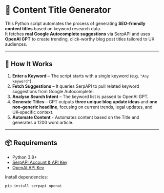 # 📝 Content Title Generator

This Python script automates the process of generating **SEO-friendly content titles** based on keyword research data.  
It fetches **real Google Autocomplete suggestions** via SerpAPI and uses **OpenAI GPT** to create trending, click-worthy blog post titles tailored to UK audiences.

---

## 🚀 How It Works
1. **Enter a Keyword** – The script starts with a single keyword (e.g. `"Any keyword"`).
2. **Fetch Suggestions** – It queries SerpAPI to pull related keyword suggestions from Google Autocomplete.
3. **Analyse Search Intent** – The keyword list is passed to OpenAI GPT.
4. **Generate Titles** – GPT outputs **three unique blog update ideas** and **one non-generic headline**, focusing on current trends, legal updates, and UK-specific context.
5. **Automate Content** - Automates content based on the Title and generates a 1200 word article.

---

## 📦 Requirements
- Python 3.8+
- [SerpAPI Account & API Key](https://serpapi.com/)
- [OpenAI API Key](https://platform.openai.com/)

Install dependencies:
```bash
pip install serpapi openai
